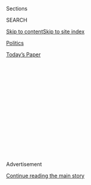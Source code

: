 <div id="app">

<div>

<div>

<div>

<div class="NYTAppHideMasthead css-1q2w90k e1suatyy0">

<div class="section css-ui9rw0 e1suatyy2">

<div class="css-eph4ug er09x8g0">

<div class="css-6n7j50">

</div>

<span class="css-1dv1kvn">Sections</span>

<div class="css-10488qs">

<span class="css-1dv1kvn">SEARCH</span>

</div>

[Skip to content](#site-content)[Skip to site
index](#site-index)

</div>

<div id="masthead-section-label" class="css-1wr3we4 eaxe0e00">

[Politics](https://www.nytimes.com/section/politics)

</div>

<div class="css-10698na e1huz5gh0">

</div>

</div>

<div id="masthead-bar-one" class="section hasLinks css-15hmgas e1csuq9d3">

<div class="css-uqyvli e1csuq9d0">

</div>

<div class="css-1uqjmks e1csuq9d1">

</div>

<div class="css-9e9ivx">

[](https://myaccount.nytimes.com/auth/login?response_type=cookie&client_id=vi)

</div>

<div class="css-1bvtpon e1csuq9d2">

[Today’s
Paper](https://www.nytimes.com/section/todayspaper)

</div>

</div>

</div>

</div>

<div data-aria-hidden="false">

<div id="site-content" data-role="main">

<div>

<div class="css-1aor85t" style="opacity:0.000000001;z-index:-1;visibility:hidden">

<div class="css-1hqnpie">

<div class="css-epjblv">

<span class="css-17xtcya">[Politics](/section/politics)</span><span class="css-x15j1o">|</span><span class="css-fwqvlz">The
11 Criminals Granted Clemency by Trump Had One Thing in Common:
Connections</span>

</div>

<div class="css-k008qs">

<div class="css-1iwv8en">

<span class="css-18z7m18"></span>

<div>

</div>

</div>

<span class="css-1n6z4y">https://nyti.ms/38Jqez0</span>

<div class="css-1705lsu">

<div class="css-4xjgmj">

<div class="css-4skfbu" data-role="toolbar" data-aria-label="Social Media Share buttons, Save button, and Comments Panel with current comment count" data-testid="share-tools">

  - 
  - 
  - 
  - 
    
    <div class="css-6n7j50">
    
    </div>

  - 
  - 

</div>

</div>

</div>

</div>

</div>

</div>

<div id="NYT_TOP_BANNER_REGION" class="css-13pd83m">

</div>

<div id="top-wrapper" class="css-1sy8kpn">

<div id="top-slug" class="css-l9onyx">

Advertisement

</div>

[Continue reading the main
story](#after-top)

<div class="ad top-wrapper" style="text-align:center;height:100%;display:block;min-height:250px">

<div id="top" class="place-ad" data-position="top" data-size-key="top">

</div>

</div>

<div id="after-top">

</div>

</div>

<div>

<div id="sponsor-wrapper" class="css-1hyfx7x">

<div id="sponsor-slug" class="css-19vbshk">

Supported by

</div>

[Continue reading the main
story](#after-sponsor)

<div id="sponsor" class="ad sponsor-wrapper" style="text-align:center;height:100%;display:block">

</div>

<div id="after-sponsor">

</div>

</div>

<div class="css-186x18t">

</div>

<div class="css-1vkm6nb ehdk2mb0">

# The 11 Criminals Granted Clemency by Trump Had One Thing in Common: Connections

</div>

The process bypassed the formal procedures used by past presidents and
was driven instead by friendship, fame, personal empathy and a shared
sense of persecution.

<div class="css-79elbk" data-testid="photoviewer-wrapper">

<div class="css-z3e15g" data-testid="photoviewer-wrapper-hidden">

</div>

<div class="css-1a48zt4 ehw59r15" data-testid="photoviewer-children">

![<span class="css-16f3y1r e13ogyst0" data-aria-hidden="true">Bernard B.
Kerik, the former New York City police commissioner, pleaded guilty to
tax fraud in
2006.</span><span class="css-cnj6d5 e1z0qqy90" itemprop="copyrightHolder"><span class="css-1ly73wi e1tej78p0">Credit...</span><span><span>Tom
Williams/CQ Roll Call, via Associated
Press</span></span></span>](https://static01.nyt.com/images/2020/02/19/us/politics/19dc-pardon1/merlin_169111542_af3b58f0-a87a-4194-b641-8c3436aaf4ce-articleLarge.jpg?quality=75&auto=webp&disable=upscale)

</div>

</div>

<div class="css-18e8msd">

<div class="css-vp77d3 epjyd6m0">

<div class="css-1baulvz">

By [<span class="css-1baulvz" itemprop="name">Peter
Baker</span>](https://www.nytimes.com/by/peter-baker),
[<span class="css-1baulvz" itemprop="name">J. David
Goodman</span>](https://www.nytimes.com/by/j-david-goodman),
[<span class="css-1baulvz" itemprop="name">Michael
Rothfeld</span>](https://www.nytimes.com/by/michael-rothfeld) and
[<span class="css-1baulvz last-byline" itemprop="name">Elizabeth
Williamson</span>](https://www.nytimes.com/by/elizabeth-williamson)

</div>

</div>

  - 
    
    <div class="css-ld3wwf e16638kd2">
    
    Feb. 19,
    2020
    
    </div>

  - 
    
    <div class="css-4xjgmj">
    
    <div class="css-d8bdto" data-role="toolbar" data-aria-label="Social Media Share buttons, Save button, and Comments Panel with current comment count" data-testid="share-tools">
    
      - 
      - 
      - 
      - 
        
        <div class="css-6n7j50">
        
        </div>
    
      - 
      - 
    
    </div>
    
    </div>

</div>

</div>

<div class="section meteredContent css-1r7ky0e" name="articleBody" itemprop="articleBody">

<div class="css-1fanzo5 StoryBodyCompanionColumn">

<div class="css-53u6y8">

WASHINGTON — Early Tuesday morning, Bernard B. Kerik’s telephone rang.
On the line was David Safavian, a friend and fellow former government
official who like Mr. Kerik was once imprisoned for misconduct. Mr.
Safavian had life-changing news.

Mr. Safavian, who had ties to the White House, said that he was putting
together a letter asking President Trump to pardon Mr. Kerik, the former
New York City police commissioner who pleaded guilty to tax fraud and
other charges. Mr. Safavian needed names of supporters to sign the
letter. By noon.

Mr. Kerik hit the phones. Shortly after 10 a.m., he reached Geraldo
Rivera, the Fox News correspondent and a friend of Mr. Trump’s. Mr.
Rivera, who described Mr. Kerik as “an American hero,” instantly agreed
to sign the one-page letter. Mr. Kerik called Representative Peter T.
King, Republican of New York, and when Mr. Safavian reached Mr. King
around 10:30, he too agreed to sign.

At 11:57 a.m., Mr. Kerik’s phone rang again. This time it was the
president.

“He said, ‘As we speak, I am signing a full presidential pardon on your
behalf,’” Mr. Kerik recalled in an interview on Wednesday. “Once he
started talking and I realized what we were talking about, I got
emotional.”

</div>

</div>

<div class="css-1fanzo5 StoryBodyCompanionColumn">

<div class="css-53u6y8">

At 1:41 p.m., Mr. Trump approached reporters before boarding Air Force
One and mentioned that he had pardoned Mr. Kerik. At 2:10, the White
House announced that Mr. Safavian had been pardoned as well.

[The clemency orders that the president
issued](https://www.nytimes.com/2020/02/18/us/politics/trump-pardon-blagojevich-debartolo.html?action=click&module=Top%20Stories&pgtype=Homepage)
that day to celebrity felons like Mr. Kerik, [Rod R.
Blagojevich](https://www.nytimes.com/2020/02/18/us/politics/trump-pardon-blagojevich-debartolo.html?action=click&module=Top%20Stories&pgtype=Homepage)
and Michael R. Milken came about through a typically Trumpian process,
an ad hoc scramble that bypassed the formal procedures used by past
presidents and was driven instead by friendship, fame, personal empathy
and a shared sense of persecution. While aides said the timing was
random, it reinforced Mr. Trump’s antipathy toward the law enforcement
establishment.

[All 11
recipients](https://www.nytimes.com/2020/02/18/us/politics/trump-pardons.html)
had an inside connection or were promoted on Fox News. Some were vocal
supporters of Mr. Trump, donated to his campaign or in one case had a
son who weekended in the Hamptons with the president’s eldest son. Even
three obscure women serving time on drug or fraud charges got on Mr.
Trump’s radar screen through a personal connection.

While [14,000 clemency
petitions](https://www.justice.gov/pardon/clemency-statistics) sit
unaddressed at the Justice Department’s Office of the Pardon Attorney,
Mr. Trump eagerly granted relief to a former football team owner who
hosted a pre-inauguration party, a onetime contestant on “Celebrity
Apprentice” and an infamous investor championed both by Rudolph W.
Giuliani, the president’s personal lawyer, and by the billionaire who
hosted a $10 million fund-raiser for Mr. Trump just last weekend.

</div>

</div>

<div class="css-79elbk" data-testid="photoviewer-wrapper">

<div class="css-z3e15g" data-testid="photoviewer-wrapper-hidden">

</div>

<div class="css-1a48zt4 ehw59r15" data-testid="photoviewer-children">

![<span class="css-16f3y1r e13ogyst0" data-aria-hidden="true">Rod. R.
Blagojevich, the former governor of Illinois, at a news conference on
Wednesday after being released from prison. He had been sentenced to 14
years for trying to essentially sell a Senate
seat.</span><span class="css-cnj6d5 e1z0qqy90" itemprop="copyrightHolder"><span class="css-1ly73wi e1tej78p0">Credit...</span><span>Laura
McDermott for The New York
Times</span></span>](https://static01.nyt.com/images/2020/02/19/us/politics/19dc-pardon2/merlin_169163676_ccbe11ad-e508-47cb-a192-d744c97cd2fa-articleLarge.jpg?quality=75&auto=webp&disable=upscale)

</div>

</div>

<div class="css-1fanzo5 StoryBodyCompanionColumn">

<div class="css-53u6y8">

“There is now no longer any pretense of regularity,” said Margaret Love,
who served as<span class="css-8l6xbc evw5hdy0"> </span>pardon attorney
under President Bill Clinton and now represents clients seeking
clemency. “The president seems proud to declare that he makes his own
decisions without relying on any official source of advice, but acts on
the recommendation of friends, colleagues and political allies.”

</div>

</div>

<div class="css-1fanzo5 StoryBodyCompanionColumn">

<div class="css-53u6y8">

Mr. Trump’s advisers acknowledged that the process was unique to this
president, but stressed that he had become personally committed to
countering the excesses of the criminal justice system, a mission fueled
by his own scalding encounters with investigations since taking office.
In addition to his pardons, Mr. Trump in 2018 signed the First Step Act
providing sentencing relief for many criminals.

“The president seems to be someone who’s willing to listen to people’s
appeals,” said Robert Blagojevich, who lobbied for a commutation for his
brother, Rod Blagojevich, the former governor of Illinois [sentenced
to 14
years](https://www.nytimes.com/2011/12/08/us/blagojevich-expresses-remorse-in-courtroom-speech.html)
for trying to essentially sell the Senate seat vacated by President
Barack Obama. “I think he’s just got an antenna to listen to people who
have been truly wronged by the system.”

Indeed, Mr. Trump takes personal pleasure in dispensing mercy. He called
Patti Blagojevich, who is married to the former governor, right after
signing the papers on Tuesday. He likewise called Ricky Munoz to tell
him that his wife, Crystal Munoz, was coming home.

Advisers said there is little rhyme or reason to how Mr. Trump chooses
clemency recipients. He meets with advisers every few weeks to discuss
various cases. Once he makes a decision, he tends to announce them right
away, without bothering to draft a communications strategy, reasoning
that there is no point in anyone sitting in prison longer than needed.

Mr. Trump recognizes that his friends-and-family approach generates
criticism, but has repeatedly cited [his 2018 pardon of I. Lewis Libby
Jr.](https://www.nytimes.com/2018/04/13/us/politics/trump-pardon-scooter-libby.html)
as proof that he is willing to absorb attacks that others would not.
President George W. Bush refused to pardon Mr. Libby, who served as
chief of staff to Vice President Dick Cheney and was convicted of lying
to the authorities.

Mr. Trump has known some of those he favored this week for years,
including Mr. Kerik and Mr. Milken, the so-called junk bond king who
tried at least twice to obtain a pardon from Mr. Bush without success.
Mr. Trump called Mr. Milken “a brilliant guy” in his first memoir and
has hosted him at his Mar-a-Lago estate in Florida. He called Mr. Kerik
“a friend of mine” and “a great guy” in 2004 when Mr. Kerik [was
forced to withdraw his
nomination](https://www.nytimes.com/2004/12/11/politics/kerik-pulls-out-as-bush-nominee-for-homeland-security-job.html)
for Mr. Bush’s secretary of homeland security because of ethics issues.

</div>

</div>

<div class="css-1fanzo5 StoryBodyCompanionColumn">

<div class="css-53u6y8">

In addition to Mr. Giuliani, Mr. Milken’s pardon was supported by Mr.
Trump’s son-in-law Jared Kushner and his developer friends Howard Lorber
and Richard LeFrak. Also supportive was Treasury Secretary Steven
Mnuchin, a longtime friend who [last year flew on Mr. Milken’s private
jet](https://www.nytimes.com/2019/01/18/us/politics/mnuchin-private-flight-michael-milken.html)
from Washington to Los Angeles and helped secure a real estate tax break
that could benefit Mr. Milken.

Paul Pogue, the former owner of a Texas construction company, was
pardoned for tax charges after his family contributed more than $200,000
in the last six months to help re-elect Mr. Trump. In August, his son
Benjamin and daughter-in-law Ashleigh posted a picture on Instagram of
themselves with Donald Trump Jr. and his girlfriend, Kimberly Guilfoyle,
in the Hamptons. “What an experience spending the weekend with these two
and more\!” Ms. Pogue wrote.

In announcing his pardon, the White House cited Paul Pogue’s charitable
work around the world, including the creation of two nonprofit
organizations that help rebuild churches and provide aid to people after
natural disasters.

Ariel Friedler, the former executive of a software development company
who pleaded guilty to conspiring to hack a competitor, found his way in
the door through Chris Christie, the former governor of New Jersey and a
close ally of Mr. Trump’s.

Mr. Christie said on Wednesday that he met with Mr. Friedler in person
and agreed to represent him in a pardon application after being referred
by a former prosecutor he knew. Mr. Christie said he heard nothing since
2018 about the case until Mr. Trump called him out of the blue last
Thursday to ask about it.

“He said, ‘Listen, I’ve reviewed the application, but tell me what you
think about this guy and what happened to him,’” Mr. Christie said. A
former prosecutor himself, Mr. Christie said he told the president that
the government had overreached.

“Do you really think this guy has a good heart?” he recalled Mr. Trump
asking.

“I’m not soft,” Mr. Christie said he replied, “but this is over the
top.”

</div>

</div>

<div class="css-1fanzo5 StoryBodyCompanionColumn">

<div class="css-53u6y8">

Angela Stanton, an author and television personality with a record
stemming from a stolen-vehicle ring, was championed by Alveda King, a
niece of the Rev. Dr. Martin Luther King Jr. A Fox News contributor and
outspoken Trump supporter, Ms. King appeared with Ms. Stanton at a
“Women for Trump” summit meeting in 2018.

While most of this week’s recipients had political ties, Mr. Trump’s
defenders pointed to three women whose sentences he commuted without any
notable political background. But even those three — Ms. Munoz, 40,
Tynice Nichole Hall, 36, and Judith Negron, 48 — came to his attention
because of someone he already knew, Alice Marie Johnson.

Mr. Trump [commuted Ms. Johnson’s life
sentence](https://www.nytimes.com/2018/06/06/us/politics/trump-alice-johnson-sentence-commuted-kim-kardashian-west.html)
for a nonviolent drug conviction in 2018 after the reality television
star Kim Kardashian West made a personal plea. Since then, Ms. Johnson
has become his prison reform whisperer and [appeared in a
multimillion-dollar Super Bowl
ad](https://www.nytimes.com/2020/02/04/us/politics/trump-super-bowl-ad.html)
for his campaign.

During an October appearance at Benedict College, a historically black
school in South Carolina, Mr. Trump told Ms. Johnson to give him the
names of others who had been mistreated. Ms. Johnson then traveled to
Washington to meet with prisoner advocates and they identified about 10
women for the White House.

Ms. Johnson served in prison with all three of those released this week
by Mr. Trump. “They don’t have Kim Kardashian, but they have me to fight
for them,” she said in an interview. She was especially close to Ms.
Munoz. “Crystal was like my daughter in prison,” she said. “In fact, I
called her my prison daughter.”

Ms. Negron, who was sentenced to 35 years for Medicare fraud, filed a
clemency petition years ago but it “disappeared into the bowels of the
government,” according to her lawyer, Bill Norris. She was stunned to
learn that the president had suddenly ordered her freed. “I’m indebted
to him,” she said on Wednesday. “He gave us our dream come true. He gave
me back my family. He gave me back our home. Just a new life. The
nightmare is over.”

Ms. Munoz, serving nearly two decades on a marijuana charge, said that
she was called to the office of her case manager and counselor on
Tuesday. “When I went into their office, they said, ‘Who do you know? Do
you know some people?’” She did not understand at first. But the person
she knew had secured her a commutation.

</div>

</div>

<div class="css-1fanzo5 StoryBodyCompanionColumn">

<div class="css-53u6y8">

Advocates for justice overhaul said Mr. Trump should be praised for his
interventions. “Some people are trying to bash Trump for letting people
circumvent the process and go directly to the White House,” said Amy
Ralston Povah, the founder of the Clemency for All Nonviolent Drug
Offenders Foundation. “But the system is
broken.”

</div>

</div>

<div class="css-79elbk" data-testid="photoviewer-wrapper">

<div class="css-z3e15g" data-testid="photoviewer-wrapper-hidden">

</div>

<div class="css-1a48zt4 ehw59r15" data-testid="photoviewer-children">

<div class="css-1xdhyk6 erfvjey0">

<span class="css-1ly73wi e1tej78p0">Image</span>

<div class="css-zjzyr8">

<div data-testid="lazyimage-container" style="height:257.77777777777777px">

</div>

</div>

</div>

<span class="css-16f3y1r e13ogyst0" data-aria-hidden="true">Judith
Negron, center, hugging her sons after Mr. Trump commuted her sentence
on Tuesday in Orlando,
Fla.</span><span class="css-cnj6d5 e1z0qqy90" itemprop="copyrightHolder"><span class="css-1ly73wi e1tej78p0">Credit...</span><span>Phelan
M. Ebenhack for The New York Times</span></span>

</div>

</div>

<div class="css-1fanzo5 StoryBodyCompanionColumn">

<div class="css-53u6y8">

Among those activists these days is Mr. Safavian, the government’s top
procurement official under Mr. Bush who was sentenced to a year in
prison for covering up ties to the corrupt lobbyist Jack Abramoff. Now
the general counsel for the American Conservative Union, Mr. Safavian
lobbies for legislation and programs granting leniency and job training
for lower-level drug offenders as well as white-collar former convicts
like himself.

Not everyone believes in his conversion. Walter Shaub, the former
director of the Office of Government Ethics, said Mr. Trump’s pardon of
Mr. Safavian sent a message to dishonest officials to “wait long enough
and a corrupt president may bless your corruption.”

But others, including the liberal CNN commentator Van Jones, praised Mr.
Safavian’s work to redeem the system, calling him “a quiet wonder” and
declining to second-guess the pardon. “I’m not going to criticize
freedom,” Mr. Jones said. “I want more people to be able to come home.”

As with the others, Mr. Safavian had friends in the right places. The
head of the conservative union, Matt Schlapp, is a strong supporter of
Mr. Trump, and his wife, Mercedes Schlapp, worked as the White House
strategic communications director before moving to the president’s
campaign.

As he pushed for Mr. Kerik’s pardon, Mr. Safavian said he did not
realize that he would receive one himself. “Quite frankly, it was out of
the blue for me,” he said. “I was in the drive-through window at
McDonald’s when I got the call that the president had just signed my
pardon.

</div>

</div>

<div class="css-1fanzo5 StoryBodyCompanionColumn">

<div class="css-53u6y8">

“I had zero role in the pardon process,” he added. “None. I didn’t ask
for it.”

Peter Baker and Elizabeth Williamson reported from Washington, and J.
David Goodman and Michael Rothfeld from New York. Reporting was
contributed by Annie Karni, Zach Montague, Alan Rappeport and Michael D.
Shear in Washington; Maggie Haberman and Jesse Drucker in New York;
Mitch Smith in Chicago; Patricia Mazzei and Jack Begg in Miami; and
Manny Fernandez in Houston.

</div>

</div>

<div>

</div>

</div>

<div>

</div>

<div>

</div>

<div>

</div>

<div>

<div id="bottom-wrapper" class="css-1ede5it">

<div id="bottom-slug" class="css-l9onyx">

Advertisement

</div>

[Continue reading the main
story](#after-bottom)

<div id="bottom" class="ad bottom-wrapper" style="text-align:center;height:100%;display:block;min-height:90px">

</div>

<div id="after-bottom">

</div>

</div>

</div>

</div>

</div>

## Site Index

<div>

</div>

## Site Information Navigation

  - [© <span>2020</span> <span>The New York Times
    Company</span>](https://help.nytimes.com/hc/en-us/articles/115014792127-Copyright-notice)

<!-- end list -->

  - [NYTCo](https://www.nytco.com/)
  - [Contact
    Us](https://help.nytimes.com/hc/en-us/articles/115015385887-Contact-Us)
  - [Work with us](https://www.nytco.com/careers/)
  - [Advertise](https://nytmediakit.com/)
  - [T Brand Studio](http://www.tbrandstudio.com/)
  - [Your Ad
    Choices](https://www.nytimes.com/privacy/cookie-policy#how-do-i-manage-trackers)
  - [Privacy](https://www.nytimes.com/privacy)
  - [Terms of
    Service](https://help.nytimes.com/hc/en-us/articles/115014893428-Terms-of-service)
  - [Terms of
    Sale](https://help.nytimes.com/hc/en-us/articles/115014893968-Terms-of-sale)
  - [Site
    Map](https://spiderbites.nytimes.com)
  - [Help](https://help.nytimes.com/hc/en-us)
  - [Subscriptions](https://www.nytimes.com/subscription?campaignId=37WXW)

</div>

</div>

</div>

</div>
